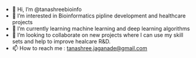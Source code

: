 - 👋 Hi, I’m @tanashreebioinfo
- 👀 I’m interested in Bioinformatics pipline development and healthcare projects
- 🌱 I’m currently learning machine learning and deep learning algorithms
- 💞️ I’m looking to collaborate on new projects where I can use my skill sets and help to improve healcare R&D.
- 📫 How to reach me : tanashree.jaganade@gmail.com

<!---
tanashreebioinfo/tanashreebioinfo is a ✨ special ✨ repository because its `README.md` (this file) appears on your GitHub profile.
You can click the Preview link to take a look at your changes.
--->
